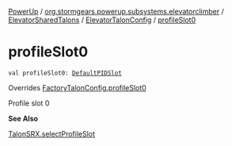 [PowerUp](../../../index.md) / [org.stormgears.powerup.subsystems.elevatorclimber](../../index.md) / [ElevatorSharedTalons](../index.md) / [ElevatorTalonConfig](index.md) / [profileSlot0](./profile-slot0.md)

# profileSlot0

`val profileSlot0: `[`DefaultPIDSlot`](../../../org.stormgears.utils.talons/-factory-talon-config/-default-p-i-d-slot/index.md)

Overrides [FactoryTalonConfig.profileSlot0](../../../org.stormgears.utils.talons/-factory-talon-config/profile-slot0.md)

Profile slot 0

**See Also**

[TalonSRX.selectProfileSlot](#)

